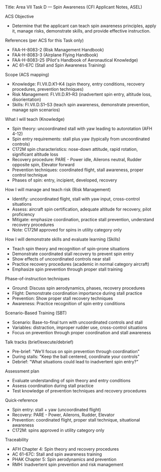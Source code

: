 Title: Area VII Task D — Spin Awareness (CFI Applicant Notes, ASEL)

ACS Objective
- Determine that the applicant can teach spin awareness principles, apply it, manage risks, demonstrate skills, and provide effective instruction.

References (per ACS for this Task only)
- FAA-H-8083-2 (Risk Management Handbook)
- FAA-H-8083-3 (Airplane Flying Handbook)
- FAA-H-8083-25 (Pilot's Handbook of Aeronautical Knowledge)
- AC 61-67C (Stall and Spin Awareness Training)

Scope (ACS mapping)
- Knowledge: FI.VII.D.K1–K4 (spin theory, entry conditions, recovery procedures, prevention techniques)
- Risk Management: FI.VII.D.R1–R3 (inadvertent spin entry, altitude loss, disorientation)
- Skills: FI.VII.D.S1–S3 (teach spin awareness, demonstrate prevention, manage spin scenarios)

What I will teach (Knowledge)
- Spin theory: uncoordinated stall with yaw leading to autorotation (AFH 4-12)
- Spin entry requirements: stall plus yaw (typically from uncoordinated controls)
- C172M spin characteristics: nose-down attitude, rapid rotation, significant altitude loss
- Recovery procedure: PARE - Power idle, Ailerons neutral, Rudder opposite spin, Elevator forward
- Prevention techniques: coordinated flight, stall awareness, proper control technique
- Phases of spin: entry, incipient, developed, recovery

How I will manage and teach risk (Risk Management)
- Identify: uncoordinated flight, stall with yaw input, cross-control situations
- Assess: aircraft spin certification, adequate altitude for recovery, pilot proficiency
- Mitigate: emphasize coordination, practice stall prevention, understand recovery procedures
- Note: C172M approved for spins in utility category only

How I will demonstrate skills and evaluate learning (Skills)
- Teach spin theory and recognition of spin-prone situations
- Demonstrate coordinated stall recovery to prevent spin entry
- Show effects of uncoordinated controls near stall
- Practice recovery procedures (academic in normal category aircraft)
- Emphasize spin prevention through proper stall training

Phase-of-instruction techniques
- Ground: Discuss spin aerodynamics, phases, recovery procedures
- Flight: Demonstrate coordination importance during stall practice
- Prevention: Show proper stall recovery techniques
- Awareness: Practice recognition of spin entry conditions

Scenario-Based Training (SBT)
- Scenario: Base-to-final turn with uncoordinated controls and stall
- Variables: distraction, improper rudder use, cross-control situations
- Focus on prevention through proper coordination and stall awareness

Talk tracks (brief/execute/debrief)
- Pre-brief: "We'll focus on spin prevention through coordination"
- During stalls: "Keep the ball centered, coordinate your controls"
- Debrief: "What situations could lead to inadvertent spin entry?"

Assessment plan
- Evaluate understanding of spin theory and entry conditions
- Assess coordination during stall practice
- Test knowledge of prevention techniques and recovery procedures

Quick-reference
- Spin entry: stall + yaw (uncoordinated flight)
- Recovery: PARE - Power, Ailerons, Rudder, Elevator
- Prevention: coordinated flight, proper stall technique, situational awareness
- C172M: spins approved in utility category only

Traceability
- AFH Chapter 4: Spin theory and recovery procedures
- AC 61-67C: Stall and spin awareness training
- PHAK Chapter 5: Spin aerodynamics and prevention
- RMH: Inadvertent spin prevention and risk management
